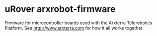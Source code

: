 uRover arxrobot-firmware
=================

Firmware for microcontroller boards used with the Arxterra Telerobotics Platform.  See http://www.arxterra.com for how it all works together.
